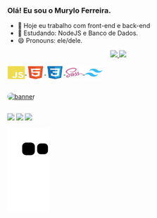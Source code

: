 ### Olá! Eu sou o Murylo Ferreira.

- 🔭 Hoje eu trabalho com front-end e back-end
- 🌱 Estudando: NodeJS e Banco de Dados.
- 😄 Pronouns: ele/dele.

<div align="center">
  <a href="https://github.com/Ka9ddc">
  <img height="180em" src="https://github-readme-stats.vercel.app/api?username=Maurus2509&show_icons=true&theme=tokyonight&include_all_commits=true&count_private=true"/>
  <img height="180em" src="https://github-readme-stats.vercel.app/api/top-langs/?username=Maurus2509&layout=compact&langs_count=7&theme=tokyonight"/>
</div>

<div style="display: inline_block"><br>
  <img align="center" alt="Mury-Js" height="30" width="40" src="https://raw.githubusercontent.com/devicons/devicon/master/icons/javascript/javascript-plain.svg">
  <img align="center" alt="Mury-HTML" height="30" width="40" src="https://raw.githubusercontent.com/devicons/devicon/master/icons/html5/html5-original.svg">
  <img align="center" alt="Mury-CSS" height="30" width="40" src="https://raw.githubusercontent.com/devicons/devicon/master/icons/css3/css3-original.svg">
  <img align="center" alt="kisuke121253-Sass" height="30" width="40" src="https://raw.githubusercontent.com/devicons/devicon/master/icons/sass/sass-original.svg">
  <img align="center" alt="kisuke121253-Tailwind" height="30" width="40" src="https://raw.githubusercontent.com/devicons/devicon/master/icons/tailwindcss/tailwindcss-plain.svg">
</div>
   
  ##
  
  <img align="center" alt="banner" style="border-radius:50px;" src="https://cdn.wallpapersafari.com/60/93/r6Hqxf.jpg">
  
  ##
 
<div> 
  <a href="https://twitter.com/maurus2509" target="_blank"><img src="https://img.shields.io/badge/Twitter-%231DA1F2.svg?style=for-the-badge&logo=Twitter&logoColor=white" target="_blank"></a>
  <a href = "mailto:muryloferreira042@gmail.com"><img src="https://img.shields.io/badge/-Gmail-%23333?style=for-the-badge&logo=gmail&logoColor=white" target="_blank"></a>
  <a href="https://www.linkedin.com/in/murylo-ferreira/" target="_blank"><img src="https://img.shields.io/badge/-LinkedIn-%230077B5?style=for-the-badge&logo=linkedin&logoColor=white" target="_blank"></a>
 
  ![Snake Animation](https://github.com/Maurus2509/Maurus2509/blob/output/github-contribution-grid-snake.svg)
 
</div>
